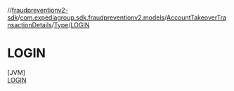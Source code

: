 //[fraudpreventionv2-sdk](../../../../../index.md)/[com.expediagroup.sdk.fraudpreventionv2.models](../../../index.md)/[AccountTakeoverTransactionDetails](../../index.md)/[Type](../index.md)/[LOGIN](index.md)

# LOGIN

[JVM]\
[LOGIN](index.md)
